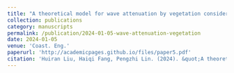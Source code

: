 ```yaml
---
title: "A theoretical model for wave attenuation by vegetation considering current effects"
collection: publications
category: manuscripts
permalink: /publication/2024-01-05-wave-attenuation-vegetation
date: 2024-01-05
venue: 'Coast. Eng.'
paperurl: 'http://academicpages.github.io/files/paper5.pdf'
citation: 'Huiran Liu, Haiqi Fang, Pengzhi Lin. (2024). &quot;A theoretical model for wave attenuation by vegetation considering current effects.&quot; <i>Coast. Eng.</i>, 190: 104508. [doi: 10.1016/j.coastaleng.2024.104508](https://doi.org/10.1016/j.coastaleng.2024.104508)'
---
```


